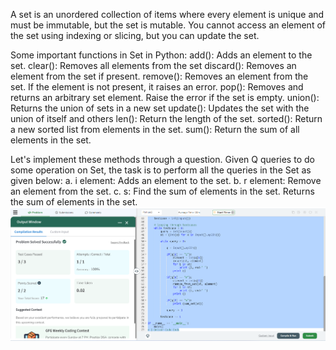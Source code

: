 A set is an unordered collection of items where every element is unique and must be immutable, but the set is mutable. You cannot access an element of the set using indexing or slicing, but you can update the set.

Some important functions in Set in Python:
add(): Adds an element to the set.
clear(): Removes all elements from the set
discard(): Removes an element from the set if present.
remove(): Removes an element from the set. If the element is not present, it raises an error.
pop(): Removes and returns an arbitrary set element. Raise the error if the set is empty.
union(): Returns the union of sets in a new set
update(): Updates the set with the union of itself and others
len(): Return the length of the set.
sorted(): Return a new sorted list from elements in the set.
sum(): Return the sum of all elements in the set.

Let's implement these methods through a question. Given Q queries to do some operation on Set, the task is to perform all the queries in the Set as given below:
a. i element: Adds an element to the set.
b. r element: Remove an element from the set.
c. s: Find the sum of elements in the set. Returns the sum of elements in the set.
![](Untitled.png)